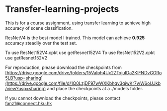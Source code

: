 # Transfer-learning-projects
This is for a course assignment, using transfer learning to achieve high accuracy of scene classification. 


ResNetV4 is the best model I trained. 
This model can achieve __0.925__ accuracy steadily over the test set. 



To use ResNet152V4.cpkt use getResnet152V4
To use ResNet152V2.cpkt use getResnet152V2





For reproduction, please download the checkpoints from 
[https://drive.google.com/drive/folders/15VaIph4Ux2ZTxjuIDa2KlFNDvGORo5LB?usp=sharing](https://drive.google.com/file/d/1Q0LzjDF97wWXKbhqv3qiwKr7wW6oUJkb/view?usp=sharing)
and place the checkpoints at a ./models folder. 




If you cannot download the checkpoints, please contact fanz1@connect.hku.hk
